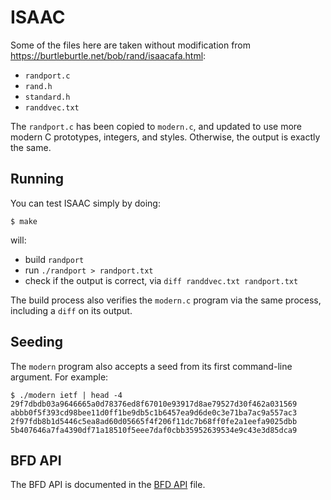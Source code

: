 # ISAAC

Some of the files here are taken without modification from
https://burtleburtle.net/bob/rand/isaacafa.html:

* `randport.c`
* `rand.h`
* `standard.h`
* `randdvec.txt`

The `randport.c` has been copied to `modern.c`, and updated to use
more modern C prototypes, integers, and styles.  Otherwise, the output
is exactly the same.

## Running

You can test ISAAC simply by doing:

```
$ make
```

will:

* build `randport`
* run `./randport > randport.txt`
* check if the output is correct, via `diff randdvec.txt randport.txt`

The build process also verifies the `modern.c` program via the same
process, including a `diff` on its output.

## Seeding

The `modern` program also accepts a seed from its first command-line
argument.  For example:

```
$ ./modern ietf | head -4
29f7dbdb03a9646665a0d78376ed8f67010e93917d8ae79527d30f462a031569
abbb0f5f393cd98bee11d0ff1be9db5c1b6457ea9d6de0c3e71ba7ac9a557ac3
2f97fdb8b1d5446c5ea8ad60d05665f4f206f11dc7b68ff0fe2a1eefa9025dbb
5b407646a7fa4390df71a18510f5eee7daf0cbb35952639534e9c43e3d85dca9
```

## BFD API

The BFD API is documented in the [BFD API](sequence.md) file.
